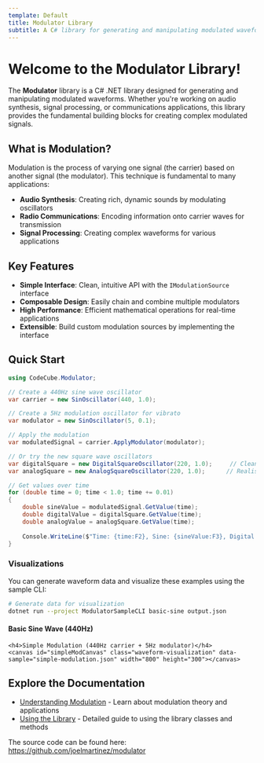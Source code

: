 ```yaml
---
template: Default
title: Modulator Library
subtitle: A C# library for generating and manipulating modulated waveforms.
---
```


# Welcome to the Modulator Library!

The **Modulator** library is a C# .NET library designed for generating and manipulating modulated waveforms. Whether you're working on audio synthesis, signal processing, or communications applications, this library provides the fundamental building blocks for creating complex modulated signals.

## What is Modulation?

Modulation is the process of varying one signal (the carrier) based on another signal (the modulator). This technique is fundamental to many applications:

- **Audio Synthesis**: Creating rich, dynamic sounds by modulating oscillators
- **Radio Communications**: Encoding information onto carrier waves for transmission
- **Signal Processing**: Creating complex waveforms for various applications

## Key Features

- **Simple Interface**: Clean, intuitive API with the `IModulationSource` interface
- **Composable Design**: Easily chain and combine multiple modulators
- **High Performance**: Efficient mathematical operations for real-time applications
- **Extensible**: Build custom modulation sources by implementing the interface

## Quick Start

```csharp
using CodeCube.Modulator;

// Create a 440Hz sine wave oscillator
var carrier = new SinOscillator(440, 1.0);

// Create a 5Hz modulation oscillator for vibrato
var modulator = new SinOscillator(5, 0.1);

// Apply the modulation
var modulatedSignal = carrier.ApplyModulator(modulator);

// Or try the new square wave oscillators
var digitalSquare = new DigitalSquareOscillator(220, 1.0);     // Clean digital square wave
var analogSquare = new AnalogSquareOscillator(220, 1.0);      // Realistic analog square wave

// Get values over time
for (double time = 0; time < 1.0; time += 0.01)
{
    double sineValue = modulatedSignal.GetValue(time);
    double digitalValue = digitalSquare.GetValue(time);
    double analogValue = analogSquare.GetValue(time);
    
    Console.WriteLine($"Time: {time:F2}, Sine: {sineValue:F3}, Digital: {digitalValue:F3}, Analog: {analogValue:F3}");
}
```

### Visualizations

You can generate waveform data and visualize these examples using the sample CLI:

```bash
# Generate data for visualization
dotnet run --project ModulatorSampleCLI basic-sine output.json
```

<div class="waveform-demo">
    <h4>Basic Sine Wave (440Hz)</h4>
    <canvas id="basicSineCanvas" class="waveform-visualization" data-sample="basic-sine.json" width="800" height="300"></canvas>
    
    <h4>Simple Modulation (440Hz carrier + 5Hz modulator)</h4>
    <canvas id="simpleModCanvas" class="waveform-visualization" data-sample="simple-modulation.json" width="800" height="300"></canvas>
</div>



## Explore the Documentation

- [Understanding Modulation](/modulation-concepts) - Learn about modulation theory and applications
- [Using the Library](/library-usage) - Detailed guide to using the library classes and methods

The source code can be found here:  
https://github.com/joelmartinez/modulator
